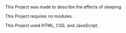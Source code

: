 This Project was made to describe the effects of sleeping

This Project requires no modules.

This Project used HTML, CSS, and JavaScript.
